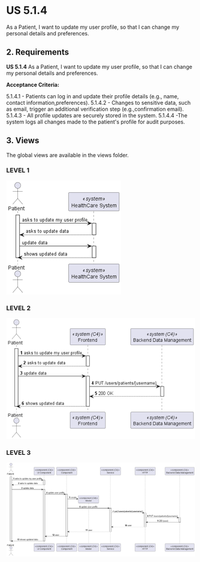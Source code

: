 # US 5.1.4

As a Patient, I want to update my user profile, so that I can change my personal details and preferences.

## 2. Requirements

**US 5.1.4** As a Patient, I want to update my user profile, so that I can change my personal details and preferences.


**Acceptance Criteria:**

5.1.4.1 - Patients can log in and update their profile details (e.g., name, contact information,preferences).
5.1.4.2 - Changes to sensitive data, such as email, trigger an additional verification step (e.g.,confirmation email).
5.1.4.3 - All profile updates are securely stored in the system.
5.1.4.4 -The system logs all changes made to the patient's profile for audit purposes.

## 3. Views

The global views are available in the views folder. 

### LEVEL 1

![level1_view](views/level1/process-view.png)

### LEVEL 2

![level2_view](views/level2/process-view.png)

### LEVEL 3

![level3_view](views/level3/process-view.png)



